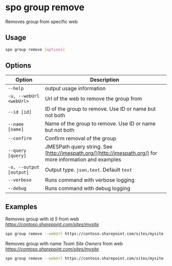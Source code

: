 # spo group remove

Removes group from specific web

## Usage

```sh
spo group remove [options]
```

## Options

Option|Description
------|-----------
`--help`|output usage information
`-u, --webUrl <webUrl>`|Url of the web to remove the group from
`--id [id]`|ID of the group to remove. Use ID or name but not both
`--name [name]`|Name of the group to remove. Use ID or name but not both
`--confirm`|Confirm removal of the group
`--query [query]`|JMESPath query string. See [http://jmespath.org/](http://jmespath.org/) for more information and examples
`-o, --output [output]`|Output type. `json,text`. Default `text`
`--verbose`|Runs command with verbose logging
`--debug`|Runs command with debug logging

## Examples

Removes group with id _5_ from web _https://contoso.sharepoint.com/sites/mysite_

```sh
spo group remove --webUrl https://contoso.sharepoint.com/sites/mysite --id 5
```

Removes group with name _Team Site Owners_ from web _https://contoso.sharepoint.com/sites/mysite_

```sh
spo group remove --webUrl https://contoso.sharepoint.com/sites/mysite --name "Team Site Owners"
```
